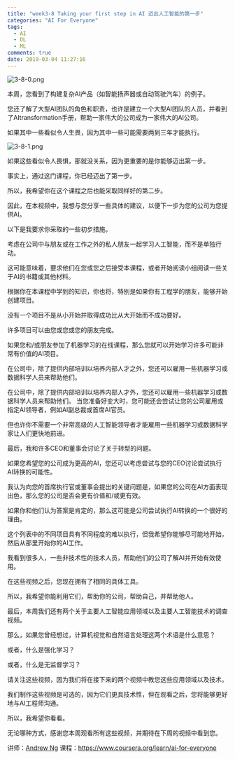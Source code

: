 ```yaml
---
title: "week3-8 Taking your first step in AI 迈出人工智能的第一步"
categories: "AI For Everyone"
tags:
  - AI
  - DL
  - ML
comments: true
date: 2019-03-04 11:27:16
---
```


![3-8-0.png](https://upload-images.jianshu.io/upload_images/910914-de391271e9d6af2c.png?imageMogr2/auto-orient/strip%7CimageView2/2/w/1240)

本周，您看到了构建复杂AI产品（如智能扬声器或自动驾驶汽车）的例子。

您还了解了大型AI团队的角色和职责，也许是建立一个大型AI团队的人员，并看到了AItransformation手册，帮助一家伟大的公司成为一家伟大的AI公司。

如果其中一些看似令人生畏，因为其中一些可能需要两到三年才能执行。

<!--more-->

![3-8-1.png](https://upload-images.jianshu.io/upload_images/910914-abf63d0dd4babba7.png?imageMogr2/auto-orient/strip%7CimageView2/2/w/1240)

如果这些看似令人畏惧，那就没关系，因为更重要的是你能够迈出第一步。

事实上，通过这门课程，你已经迈出了第一步。

所以，我希望你在这个课程之后也能采取同样好的第二步。

因此，在本视频中，我想与您分享一些具体的建议，以便下一步为您的公司为您提供AI。

以下是我要求你采取的一些初步措施。

考虑在公司中与朋友或在工作之外的私人朋友一起学习人工智能，而不是单独行动。

这可能意味着，要求他们在您或您之后接受本课程，或者开始阅读小组阅读一些关于AI的书籍或其他材料。

根据你在本课程中学到的知识，你也将，特别是如果你有工程学的朋友，能够开始创建项目。

没有一个项目不是从小开始并取得成功比从大开始而不成功要好。

许多项目可以由您或您或您的朋友完成。

如果您和/或朋友参加了机器学习的在线课程，那么您就可以开始学习许多可能非常有价值的AI项目。

在公司中，除了提供内部培训以培养内部人才之外，您还可以雇用一些机器学习或数据科学人员来帮助他们。

在公司中，除了提供内部培训以培养内部人才外，您还可以雇用一些机器学习或数据科学人员来帮助他们。 当您准备好变大时，您可能还会尝试让您的公司雇用或指定AI领导者，例如AI副总裁或首席AI官员。

但也许你不需要一个非常高级的人工智能领导者才能雇用一些机器学习或数据科学家让人们更快地前进。

最后，我和许多CEO和董事会讨论了关于转型的问题。

如果您希望您的公司成为更高的AI，您还可以考虑尝试与您的CEO讨论尝试执行AI转换的可能性。

我认为向您的首席执行官或董事会提出的关键问题是，如果您的公司在AI方面表现出色，那么您的公司是否会更有价值和/或更有效。

如果你和他们认为答案是肯定的，那么这可能是公司尝试执行AI转换的一个很好的理由。

这个列表中的不同项目具有不同程度的难以执行，但我希望你能够尽可能地开始，然后从那里开始你的AI工作。

我看到很多人，一些非技术性的技术人员，帮助他们的公司了解AI并开始有效使用。

在这些视频之后，您现在拥有了相同的具体工具。

所以，我希望你能利用它们，帮助你的公司，帮助自己，并帮助他人。

最后，本周我们还有两个关于主要人工智能应用领域以及主要人工智能技术的调查视频。

那么，如果您曾经想过，计算机视觉和自然语言处理这两个术语是什么意思？

或者，什么是强化学习？

或者，什么是无监督学习？

请关注这些视频，因为我们将在接下来的两个视频中教您这些应用领域以及技术。

我们制作这些视频是可选的，因为它们更具技术性，但在观看之后，您将能够更好地与AI工程师沟通。

所以，我希望你看看。

无论哪种方式，感谢您本周观看所有这些视频，并期待在下周的视频中看到您。

讲师：[Andrew Ng](https://www.coursera.org/instructor/andrewng)
课程：<https://www.coursera.org/learn/ai-for-everyone>

